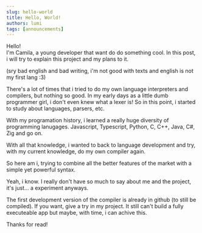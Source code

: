 ```yaml
---
slug: hello-world
title: Hello, World!
authors: lumi
tags: [announcements]
---
```


Hello! \
I'm Camila, a young developer that want do do something cool.
In this post, i will try to explain this project and my plans
to it.

<!-- truncate -->

(sry bad english and bad writing, i'm not good with texts and english is not my first lang :3)

There's a lot of times that i tried to do my own language interpreters and compilers, but nothing so good.
In my early days as a little dumb programmer girl, i don't even knew what a lexer is! So in this point, i
started to study about languages, parsers, etc.

With my programation history, i learned a really huge diversity of programming lanugages. Javascript, Typescript,
Python, C, C++, Java, C#, Zig and go on. 

With all that knowledge, i wanted to back to language development and try, with my current knowledge, do my own
compiler again.

So here am i, trying to combine all the better features of the market with a simple yet powerful syntax.

Yeah, i know. I really don't have so much to say about me and the project, it's just... a experiment anyways.

The first development version of the compiler is already in github (to still be compiled). If you want, give a try
in my project. It still can't build a fully executeable app but maybe, with time, i can achive this.

Thanks for read!

